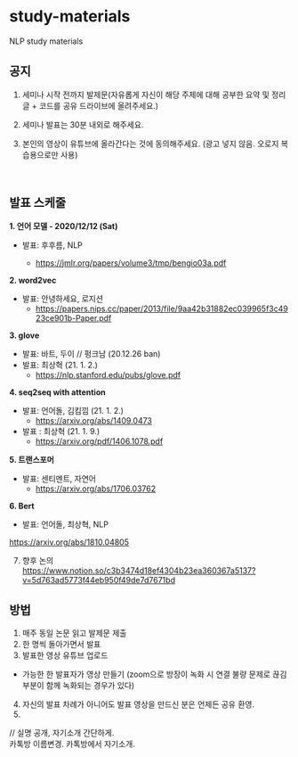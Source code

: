 # study-materials
NLP study materials

## 공지

1. 세미나 시작 전까지 발제문(자유롭게 자신이 해당 주제에 대해 공부한 요약 및 정리 글 + 코드를 공유 드라이브에 올려주세요.)

2. 세미나 발표는 30분 내외로 해주세요.

3. 본인의 영상이 유튜브에 올라간다는 것에 동의해주세요. (광고 넣지 않음. 오로지 복습용으로만 사용)

</br>

## 발표 스케줄 

**1. 언어 모델 -  2020/12/12 (Sat)**  

  - 발표: 후후름, NLP 
  
    - https://jmlr.org/papers/volume3/tmp/bengio03a.pdf

**2. word2vec**
  - 발표: 안녕하세요, 로지션
    - https://papers.nips.cc/paper/2013/file/9aa42b31882ec039965f3c4923ce901b-Paper.pdf
  
**3. glove**
  - 발표: 바트, 두이 // 펑크남 (20.12.26 ban)  
  - 발표: 최상혁 (21. 1. 2.)
    - https://nlp.stanford.edu/pubs/glove.pdf
  
**4. seq2seq with attention**
  - 발표: 언어돌, 김킴낌 (21. 1. 2.)
    - https://arxiv.org/abs/1409.0473
  - 발표 : 최상혁 (21. 1. 9.)
    - https://arxiv.org/pdf/1406.1078.pdf
  

**5. 트랜스포머**
  - 발표: 센티멘트, 자연어 
    - https://arxiv.org/abs/1706.03762
  
**6. Bert**  
  
 - 발표: 언어돌, 최상혁, NLP  
 
https://arxiv.org/abs/1810.04805


7. 향후 논의  
https://www.notion.so/c3b3474d18ef4304b23ea360367a5137?v=5d763ad5773f44eb950f49de7d7671bd

 
## 방법 

1. 매주 동일 논문 읽고 발제문 제출
2. 한 명씩 돌아가면서 발표
3. 발표한 영상 유튜브 업로드
  - 가능한 한 발표자가 영상 만들기 (zoom으로 방장이 녹화 시 연결 불량 문제로 끊김 부분이 함께 녹화되는 경우가 있다) 
4. 자신의 발표 차례가 아니어도 발표 영상을 만드신 분은 언제든 공유 환영.  
5. 
   
     
 
// 실명 공개, 자기소개 간단하게.  
  카톡방 이름변경. 카톡방에서 자기소개. 
